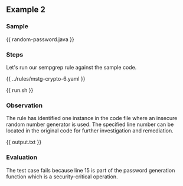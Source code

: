 ## Example 2

### Sample

{{ random-password.java }}

### Steps

Let's run our sempgrep rule against the sample code.

{{ ../rules/mstg-crypto-6.yaml }}

{{ run.sh }}

### Observation

The rule has identified one instance in the code file where an insecure random number generator is used. The specified line number can be located in the original code for further investigation and remediation.

{{ output.txt }}

### Evaluation

The test case fails because line 15 is part of the password generation function which is a security-critical operation.
